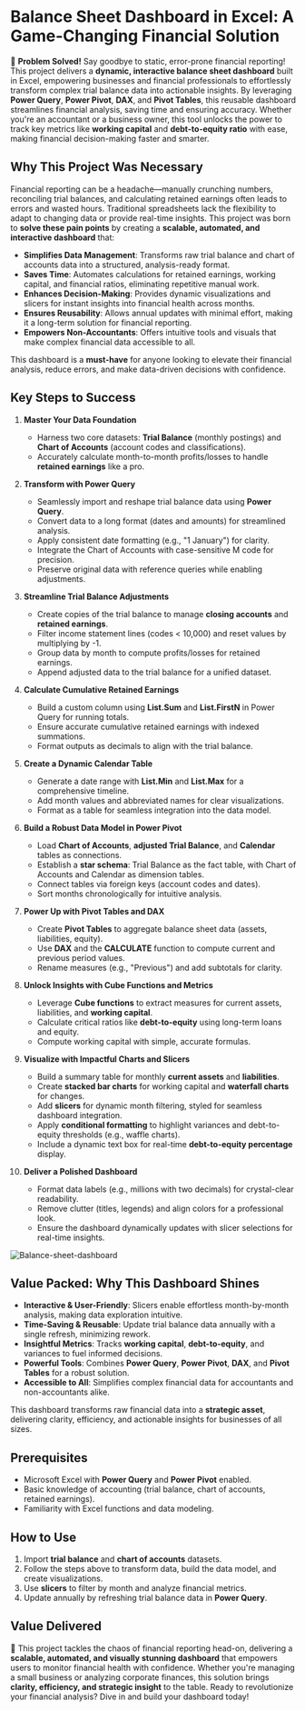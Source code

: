 # Balance Sheet Dashboard in Excel: A Game-Changing Financial Solution

🚀 **Problem Solved!** Say goodbye to static, error-prone financial reporting! This project delivers a **dynamic, interactive balance sheet dashboard** built in Excel, empowering businesses and financial professionals to effortlessly transform complex trial balance data into actionable insights. By leveraging **Power Query**, **Power Pivot**, **DAX**, and **Pivot Tables**, this reusable dashboard streamlines financial analysis, saving time and ensuring accuracy. Whether you're an accountant or a business owner, this tool unlocks the power to track key metrics like **working capital** and **debt-to-equity ratio** with ease, making financial decision-making faster and smarter.

## Why This Project Was Necessary

Financial reporting can be a headache—manually crunching numbers, reconciling trial balances, and calculating retained earnings often leads to errors and wasted hours. Traditional spreadsheets lack the flexibility to adapt to changing data or provide real-time insights. This project was born to **solve these pain points** by creating a **scalable, automated, and interactive dashboard** that:

- **Simplifies Data Management**: Transforms raw trial balance and chart of accounts data into a structured, analysis-ready format.
- **Saves Time**: Automates calculations for retained earnings, working capital, and financial ratios, eliminating repetitive manual work.
- **Enhances Decision-Making**: Provides dynamic visualizations and slicers for instant insights into financial health across months.
- **Ensures Reusability**: Allows annual updates with minimal effort, making it a long-term solution for financial reporting.
- **Empowers Non-Accountants**: Offers intuitive tools and visuals that make complex financial data accessible to all.

This dashboard is a **must-have** for anyone looking to elevate their financial analysis, reduce errors, and make data-driven decisions with confidence.

## Key Steps to Success

1. **Master Your Data Foundation**
   - Harness two core datasets: **Trial Balance** (monthly postings) and **Chart of Accounts** (account codes and classifications).
   - Accurately calculate month-to-month profits/losses to handle **retained earnings** like a pro.

2. **Transform with Power Query**
   - Seamlessly import and reshape trial balance data using **Power Query**.
   - Convert data to a long format (dates and amounts) for streamlined analysis.
   - Apply consistent date formatting (e.g., "1 January") for clarity.
   - Integrate the Chart of Accounts with case-sensitive M code for precision.
   - Preserve original data with reference queries while enabling adjustments.

3. **Streamline Trial Balance Adjustments**
   - Create copies of the trial balance to manage **closing accounts** and **retained earnings**.
   - Filter income statement lines (codes < 10,000) and reset values by multiplying by -1.
   - Group data by month to compute profits/losses for retained earnings.
   - Append adjusted data to the trial balance for a unified dataset.

4. **Calculate Cumulative Retained Earnings**
   - Build a custom column using **List.Sum** and **List.FirstN** in Power Query for running totals.
   - Ensure accurate cumulative retained earnings with indexed summations.
   - Format outputs as decimals to align with the trial balance.

5. **Create a Dynamic Calendar Table**
   - Generate a date range with **List.Min** and **List.Max** for a comprehensive timeline.
   - Add month values and abbreviated names for clear visualizations.
   - Format as a table for seamless integration into the data model.

6. **Build a Robust Data Model in Power Pivot**
   - Load **Chart of Accounts**, **adjusted Trial Balance**, and **Calendar** tables as connections.
   - Establish a **star schema**: Trial Balance as the fact table, with Chart of Accounts and Calendar as dimension tables.
   - Connect tables via foreign keys (account codes and dates).
   - Sort months chronologically for intuitive analysis.

7. **Power Up with Pivot Tables and DAX**
   - Create **Pivot Tables** to aggregate balance sheet data (assets, liabilities, equity).
   - Use **DAX** and the **CALCULATE** function to compute current and previous period values.
   - Rename measures (e.g., "Previous") and add subtotals for clarity.

8. **Unlock Insights with Cube Functions and Metrics**
   - Leverage **Cube functions** to extract measures for current assets, liabilities, and **working capital**.
   - Calculate critical ratios like **debt-to-equity** using long-term loans and equity.
   - Compute working capital with simple, accurate formulas.

9. **Visualize with Impactful Charts and Slicers**
   - Build a summary table for monthly **current assets** and **liabilities**.
   - Create **stacked bar charts** for working capital and **waterfall charts** for changes.
   - Add **slicers** for dynamic month filtering, styled for seamless dashboard integration.
   - Apply **conditional formatting** to highlight variances and debt-to-equity thresholds (e.g., waffle charts).
   - Include a dynamic text box for real-time **debt-to-equity percentage** display.

10. **Deliver a Polished Dashboard**
    - Format data labels (e.g., millions with two decimals) for crystal-clear readability.
    - Remove clutter (titles, legends) and align colors for a professional look.
    - Ensure the dashboard dynamically updates with slicer selections for real-time insights.

![Balance-sheet-dashboard](assets/images/dashboard_balance-sheet.gif)


## Value Packed: Why This Dashboard Shines

- **Interactive & User-Friendly**: Slicers enable effortless month-by-month analysis, making data exploration intuitive.
- **Time-Saving & Reusable**: Update trial balance data annually with a single refresh, minimizing rework.
- **Insightful Metrics**: Tracks **working capital**, **debt-to-equity**, and variances to fuel informed decisions.
- **Powerful Tools**: Combines **Power Query**, **Power Pivot**, **DAX**, and **Pivot Tables** for a robust solution.
- **Accessible to All**: Simplifies complex financial data for accountants and non-accountants alike.

This dashboard transforms raw financial data into a **strategic asset**, delivering clarity, efficiency, and actionable insights for businesses of all sizes.

## Prerequisites

- Microsoft Excel with **Power Query** and **Power Pivot** enabled.
- Basic knowledge of accounting (trial balance, chart of accounts, retained earnings).
- Familiarity with Excel functions and data modeling.

## How to Use

1. Import **trial balance** and **chart of accounts** datasets.
2. Follow the steps above to transform data, build the data model, and create visualizations.
3. Use **slicers** to filter by month and analyze financial metrics.
4. Update annually by refreshing trial balance data in **Power Query**.

## Value Delivered

🌟 This project tackles the chaos of financial reporting head-on, delivering a **scalable, automated, and visually stunning dashboard** that empowers users to monitor financial health with confidence. Whether you're managing a small business or analyzing corporate finances, this solution brings **clarity, efficiency, and strategic insight** to the table. Ready to revolutionize your financial analysis? Dive in and build your dashboard today!
